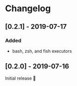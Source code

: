 # Changelog


## [0.2.1] - 2019-07-17

### Added

* bash, zsh, and fish executors


## [0.2.0] - 2019-07-16

Initial release 🎉
